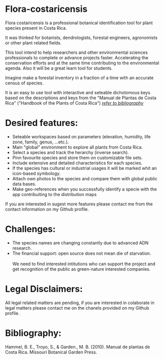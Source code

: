 # Flora-costaricensis

Flora costaricensis is a professional botanical identification tool for plant species present in Costa Rica.

It was thinked for botanists, dendrologists, forestal engineers, agronomists or other plant related fields.

This tool intend to help researchers and other environmental sciences professionals to complete or advance projects faster. Accelerating the conservation efforts and at the same time contributing to the environmental agenda. Also it will be a great learn tool for students.

Imagine make a forestal inventory in a fraction of a time with an accurate census of species. 

It is an easy to use tool with interactive and seteable dichotomous keys based on the descriptions and keys from the "Manual de Plantas de Costa Rica" ("Handbook of the Plants of Costa Rica") <a href= "README.md/#Bibliography:" target = "_self">*refer to bibliography</a>* 

# Desired features:
<ul>
  <li>Seteable workspaces based on parameters (elevation, humidity, life zone, family, genus, ...etc.).</>
  <li>Main "global" environment to explore all plants from Costa Rica.</>
  <li>Select a species and track the herarchy (inverse search).</>
  <li>Pinn favourite species and store them on customizable file sets.</>
  <li>Include extensive and detailed characteristics for each species.</>
  <li>If the species has cultural or industrial usages it will be marked whit an icon-based symbology.</>
  <li>Attach own photos to the species and compare them with global public data bases.</>
  <li>Make geo-references when you successfully identify a specie with the app contribuiting to the distribution maps</>
</ul>
  If you are interested in sugest more features please contact me from the contact information on my Github profile.
  
# Challenges:
<ul>
  <li>The species names are changing constantly due to advanced ADN research.</>
  <li>The financial support: open source does not mean die of starvation. <br><br>We need to find interested intitutions who can support the project and get recognition of the public as green-nature interested companies.</>
</ul>

# Legal Disclaimers:

All legal related matters are pending, if you are interested in colaborate in legal matters please contact me on the chanels provided on my Github profile.

# Bibliography:

  Hammel, B. E., Troyo, S., & Garden., M. B. (2010). Manual de plantas de Costa Rica. Missouri Botanical Garden Press.
